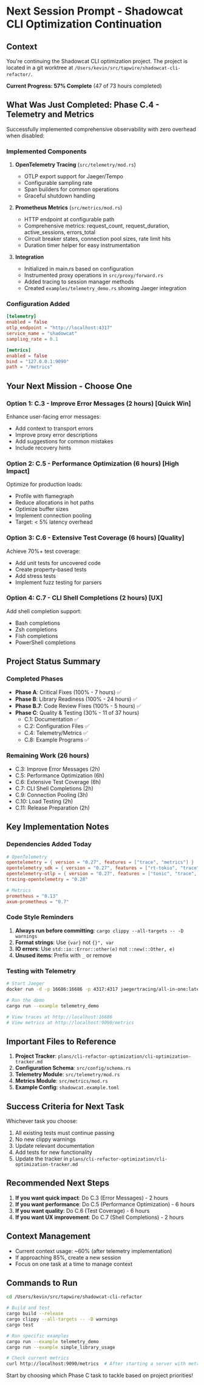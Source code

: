 # Next Session Prompt - Shadowcat CLI Optimization Continuation

## Context

You're continuing the Shadowcat CLI optimization project. The project is located in a git worktree at `/Users/kevin/src/tapwire/shadowcat-cli-refactor/`.

**Current Progress: 57% Complete** (47 of 73 hours completed)

## What Was Just Completed: Phase C.4 - Telemetry and Metrics

Successfully implemented comprehensive observability with zero overhead when disabled:

### Implemented Components
1. **OpenTelemetry Tracing** (`src/telemetry/mod.rs`)
   - OTLP export support for Jaeger/Tempo
   - Configurable sampling rate
   - Span builders for common operations
   - Graceful shutdown handling

2. **Prometheus Metrics** (`src/metrics/mod.rs`)
   - HTTP endpoint at configurable path
   - Comprehensive metrics: request_count, request_duration, active_sessions, errors_total
   - Circuit breaker states, connection pool sizes, rate limit hits
   - Duration timer helper for easy instrumentation

3. **Integration** 
   - Initialized in main.rs based on configuration
   - Instrumented proxy operations in `src/proxy/forward.rs`
   - Added tracing to session manager methods
   - Created `examples/telemetry_demo.rs` showing Jaeger integration

### Configuration Added
```toml
[telemetry]
enabled = false
otlp_endpoint = "http://localhost:4317"
service_name = "shadowcat"
sampling_rate = 0.1

[metrics]
enabled = false
bind = "127.0.0.1:9090"
path = "/metrics"
```

## Your Next Mission - Choose One

### Option 1: C.3 - Improve Error Messages (2 hours) [Quick Win]
Enhance user-facing error messages:
- Add context to transport errors
- Improve proxy error descriptions
- Add suggestions for common mistakes
- Include recovery hints

### Option 2: C.5 - Performance Optimization (6 hours) [High Impact]
Optimize for production loads:
- Profile with flamegraph
- Reduce allocations in hot paths
- Optimize buffer sizes
- Implement connection pooling
- Target: < 5% latency overhead

### Option 3: C.6 - Extensive Test Coverage (6 hours) [Quality]
Achieve 70%+ test coverage:
- Add unit tests for uncovered code
- Create property-based tests
- Add stress tests
- Implement fuzz testing for parsers

### Option 4: C.7 - CLI Shell Completions (2 hours) [UX]
Add shell completion support:
- Bash completions
- Zsh completions
- Fish completions
- PowerShell completions

## Project Status Summary

### Completed Phases
- **Phase A**: Critical Fixes (100% - 7 hours) ✅
- **Phase B**: Library Readiness (100% - 24 hours) ✅
- **Phase B.7**: Code Review Fixes (100% - 5 hours) ✅
- **Phase C**: Quality & Testing (30% - 11 of 37 hours)
  - C.1: Documentation ✅
  - C.2: Configuration Files ✅
  - C.4: Telemetry/Metrics ✅
  - C.8: Example Programs ✅

### Remaining Work (26 hours)
- C.3: Improve Error Messages (2h)
- C.5: Performance Optimization (6h)
- C.6: Extensive Test Coverage (6h)
- C.7: CLI Shell Completions (2h)
- C.9: Connection Pooling (3h)
- C.10: Load Testing (2h)
- C.11: Release Preparation (2h)

## Key Implementation Notes

### Dependencies Added Today
```toml
# OpenTelemetry
opentelemetry = { version = "0.27", features = ["trace", "metrics"] }
opentelemetry_sdk = { version = "0.27", features = ["rt-tokio", "trace", "metrics"] }
opentelemetry-otlp = { version = "0.27", features = ["tonic", "trace", "metrics"] }
tracing-opentelemetry = "0.28"

# Metrics
prometheus = "0.13"
axum-prometheus = "0.7"
```

### Code Style Reminders
1. **Always run before committing**: `cargo clippy --all-targets -- -D warnings`
2. **Format strings**: Use `{var}` not `{}", var`
3. **IO errors**: Use `std::io::Error::other(e)` not `::new(::Other, e)`
4. **Unused items**: Prefix with `_` or remove

### Testing with Telemetry
```bash
# Start Jaeger
docker run -d -p 16686:16686 -p 4317:4317 jaegertracing/all-in-one:latest

# Run the demo
cargo run --example telemetry_demo

# View traces at http://localhost:16686
# View metrics at http://localhost:9090/metrics
```

## Important Files to Reference

1. **Project Tracker**: `plans/cli-refactor-optimization/cli-optimization-tracker.md`
2. **Configuration Schema**: `src/config/schema.rs`
3. **Telemetry Module**: `src/telemetry/mod.rs`
4. **Metrics Module**: `src/metrics/mod.rs`
5. **Example Config**: `shadowcat.example.toml`

## Success Criteria for Next Task

Whichever task you choose:
1. All existing tests must continue passing
2. No new clippy warnings
3. Update relevant documentation
4. Add tests for new functionality
5. Update the tracker in `plans/cli-refactor-optimization/cli-optimization-tracker.md`

## Recommended Next Steps

1. **If you want quick impact**: Do C.3 (Error Messages) - 2 hours
2. **If you want performance**: Do C.5 (Performance Optimization) - 6 hours
3. **If you want quality**: Do C.6 (Test Coverage) - 6 hours
4. **If you want UX improvement**: Do C.7 (Shell Completions) - 2 hours

## Context Management

- Current context usage: ~60% (after telemetry implementation)
- If approaching 85%, create a new session
- Focus on one task at a time to manage context

## Commands to Run

```bash
cd /Users/kevin/src/tapwire/shadowcat-cli-refactor

# Build and test
cargo build --release
cargo clippy --all-targets -- -D warnings
cargo test

# Run specific examples
cargo run --example telemetry_demo
cargo run --example simple_library_usage

# Check current metrics
curl http://localhost:9090/metrics  # After starting a server with metrics enabled
```

Start by choosing which Phase C task to tackle based on project priorities!